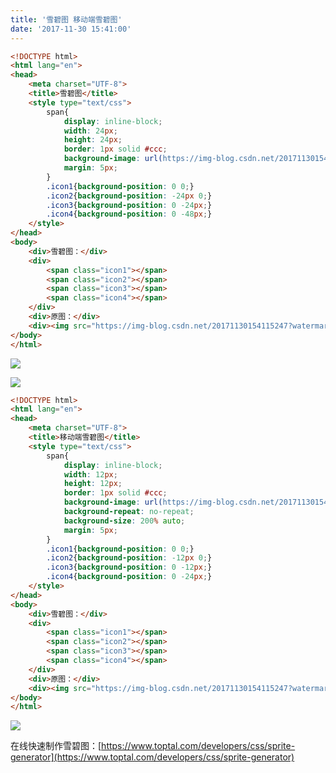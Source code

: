 ```yaml
---
title: '雪碧图 移动端雪碧图'
date: '2017-11-30 15:41:00'
---   
```

```html
<!DOCTYPE html>  
<html lang="en">  
<head>  
    <meta charset="UTF-8">  
    <title>雪碧图</title>
    <style type="text/css">
        span{
            display: inline-block; 
            width: 24px; 
            height: 24px; 
            border: 1px solid #ccc;
            background-image: url(https://img-blog.csdn.net/20171130154115247?watermark/2/text/aHR0cDovL2Jsb2cuY3Nkbi5uZXQveHV0b25nYmFv/font/5a6L5L2T/fontsize/400/fill/I0JBQkFCMA==/dissolve/70/gravity/Center); background-repeat: no-repeat;
            margin: 5px;
        }
        .icon1{background-position: 0 0;}
        .icon2{background-position: -24px 0;}
        .icon3{background-position: 0 -24px;}
        .icon4{background-position: 0 -48px;}
    </style>
</head>  
<body>
    <div>雪碧图：</div>
    <div>
        <span class="icon1"></span>
        <span class="icon2"></span>
        <span class="icon3"></span>
        <span class="icon4"></span>
    </div>
    <div>原图：</div>
    <div><img src="https://img-blog.csdn.net/20171130154115247?watermark/2/text/aHR0cDovL2Jsb2cuY3Nkbi5uZXQveHV0b25nYmFv/font/5a6L5L2T/fontsize/400/fill/I0JBQkFCMA==/dissolve/70/gravity/Center"></div>
</body>  
</html>  
```
  
  
![](https://img-blog.csdn.net/20171130154115247?watermark/2/text/aHR0cDovL2Jsb2cuY3Nkbi5uZXQveHV0b25nYmFv/font/5a6L5L2T/fontsize/400/fill/I0JBQkFCMA/dissolve/70/gravity/Center)  

![](https://img-blog.csdn.net/20171130154314825?watermark/2/text/aHR0cDovL2Jsb2cuY3Nkbi5uZXQveHV0b25nYmFv/font/5a6L5L2T/fontsize/400/fill/I0JBQkFCMA/dissolve/70/gravity/Center)

```html
<!DOCTYPE html>    
<html lang="en">    
<head>    
    <meta charset="UTF-8">    
    <title>移动端雪碧图</title>  
    <style type="text/css">  
        span{  
            display: inline-block;   
            width: 12px;   
            height: 12px;   
            border: 1px solid #ccc;  
            background-image: url(https://img-blog.csdn.net/20171130154115247?watermark/2/text/aHR0cDovL2Jsb2cuY3Nkbi5uZXQveHV0b25nYmFv/font/5a6L5L2T/fontsize/400/fill/I0JBQkFCMA==/dissolve/70/gravity/Center); 
            background-repeat: no-repeat;  
            background-size: 200% auto;
            margin: 5px;  
        }  
        .icon1{background-position: 0 0;}  
        .icon2{background-position: -12px 0;}  
        .icon3{background-position: 0 -12px;}  
        .icon4{background-position: 0 -24px;}  
    </style>  
</head>    
<body>  
    <div>雪碧图：</div>  
    <div>  
        <span class="icon1"></span>  
        <span class="icon2"></span>  
        <span class="icon3"></span>  
        <span class="icon4"></span>  
    </div>  
    <div>原图：</div>  
    <div><img src="https://img-blog.csdn.net/20171130154115247?watermark/2/text/aHR0cDovL2Jsb2cuY3Nkbi5uZXQveHV0b25nYmFv/font/5a6L5L2T/fontsize/400/fill/I0JBQkFCMA==/dissolve/70/gravity/Center"></div>  
</body>    
</html> 
```
![](https://img-blog.csdn.net/20180521144608302)  

在线快速制作雪碧图：[https://www.toptal.com/developers/css/sprite-generator](https://www.toptal.com/developers/css/sprite-generator)